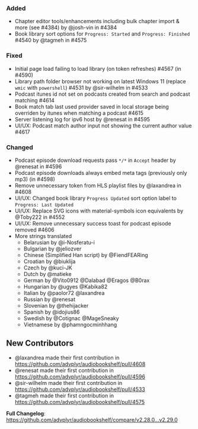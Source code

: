 ### Added

- Chapter editor tools/enhancements including bulk chapter import & more (see #4384) by @josh-vin in #4384
- Book library sort options for `Progress: Started` and `Progress: Finished` #4540 by @tagmeh in #4575

### Fixed

- Initial page load failing to load library (on token refreshes) #4567 (in #4590)
- Library path folder browser not working on latest Windows 11 (replace `wmic` with `powershell`) #4531 by @sir-wilhelm in #4533
- Podcast itunes id not set on podcasts created from search and podcast matching #4614
- Book match tab last used provider saved in local storage being overriden by itunes when matching a podcast #4615
- Server listening log for ipv6 host by @renesat in #4595
- UI/UX: Podcast match author input not showing the current author value #4617

### Changed

- Podcast episode download requests pass `*/*` in `Accept` header by @renesat in #4596
- Podcast episode downloads always embed meta tags (previously only mp3) (in #4598)
- Remove unnecessary token from HLS playlist files by @laxandrea in #4608
- UI/UX: Changed book library `Progress Updated` sort option label to `Progress: Last Updated`
- UI/UX: Replace SVG icons with material-symbols icon equivalents by @Toby222 in #4552
- UI/UX: Remove unnecessary success toast for podcast episode removed #4606
- More strings translated
  - Belarusian by @i-Nosferatu-i
  - Bulgarian by @jeliozver
  - Chinese (Simplified Han script) by @FiendFEARing
  - Croatian by @biuklija
  - Czech by @kuci-JK
  - Dutch by @matieke
  - German by @Vito0912 @Dalabad @Eragos @B0rax
  - Hungarian by @ugyes @Kabika82
  - Italian by @paolor72 @laxandrea
  - Russian by @renesat
  - Slovenian by @thehijacker
  - Spanish by @idojius86
  - Swedish by @Cotignac @MageSneaky
  - Vietnamese by @phamngocminhhang

## New Contributors
* @laxandrea made their first contribution in https://github.com/advplyr/audiobookshelf/pull/4608
* @renesat made their first contribution in https://github.com/advplyr/audiobookshelf/pull/4596
* @sir-wilhelm made their first contribution in https://github.com/advplyr/audiobookshelf/pull/4533
* @tagmeh made their first contribution in https://github.com/advplyr/audiobookshelf/pull/4575

**Full Changelog**: https://github.com/advplyr/audiobookshelf/compare/v2.28.0...v2.29.0